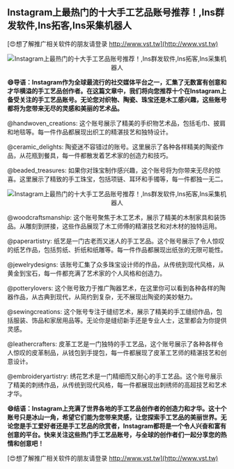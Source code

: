 ## **Instagram上最热门的十大手工艺品账号推荐！,Ins群发软件,Ins拓客,Ins采集机器人**

[😍想了解推广相关软件的朋友请登录 http://www.vst.tw](http://www.vst.tw)

 <center><img src="https://vst.tw/MP4/tuiguang/png/1.png" alt="Instagram上最热门的十大手工艺品账号推荐！,Ins群发软件,Ins拓客,Ins采集机器人"></center>

**😄导语：Instagram作为全球最流行的社交媒体平台之一，汇集了无数富有创意和才华横溢的手工艺品创作者。在这篇文章中，我们将向您推荐十个在Instagram上备受关注的手工艺品账号。无论您对织物、陶瓷、珠宝还是木工感兴趣，这些账号都将为您带来无尽的灵感和美丽的艺术品。**

@handwoven_creations: 这个账号展示了精美的手织物艺术品，包括毛巾、披肩和地毯等。每一件作品都展现出织工的精湛技艺和独特设计。

@ceramic_delights: 陶瓷迷不容错过的账号。这里展示了各种各样精美的陶瓷作品，从花瓶到餐具，每一件都散发着艺术家的创造力和技巧。

@beaded_treasures: 如果你对珠宝制作感兴趣，这个账号将为你带来无尽的惊喜。这里展示了精致的手工珠宝，包括项链、耳环和手镯等，每一件都独一无二。

 <center><img src="https://vst.tw/MP4/tuiguang/png/1.png" alt="Instagram上最热门的十大手工艺品账号推荐！,Ins群发软件,Ins拓客,Ins采集机器人"></center>

@woodcraftsmanship: 这个账号聚焦于木工艺术，展示了精美的木制家具和装饰品。从雕刻到拼接，这些作品展现了木工师傅的精湛技艺和对木材的独特运用。

@paperartistry: 纸艺是一门古老而又迷人的手工艺品。这个账号展示了令人惊叹的纸艺作品，包括剪纸、折纸和纸雕等。每一件作品都展现出纸张的无限可能性。

@jewelrydesigns: 该账号汇集了众多珠宝设计师的作品，从传统到现代风格，从黄金到宝石，每一件都充满了艺术家的个人风格和创造力。

@potterylovers: 这个账号致力于推广陶器艺术，在这里你可以看到各种各样的陶器作品，从古典到现代，从简约到复杂，无不展现出陶瓷的美妙魅力。

@sewingcreations: 这个账号专注于缝纫艺术，展示了精美的手工缝纫作品，包括服装、饰品和家居用品等。无论你是缝纫新手还是专业人士，这里都会为你提供灵感。

@leathercrafters: 皮革工艺是一门独特的手工艺品，这个账号展示了各种各样令人惊叹的皮革制品，从钱包到手提包，每一件都展现了皮革工艺师的精湛技艺和创意设计。

@embroideryartistry: 绣花艺术是一门精细而又耐心的手工艺品。这个账号展示了精美的刺绣作品，从传统到现代风格，每一件都展现出刺绣师的高超技艺和艺术才华。

**😄结语：Instagram上充满了世界各地的手工艺品创作者的创造力和才华。这十个账号只是冰山一角，希望它们能为您带来灵感，让您探索手工艺品的美丽世界。无论您是手工爱好者还是手工艺品的欣赏者，Instagram都将是一个令人兴奋和富有创意的平台。快来关注这些热门手工艺品账号，与全球的创作者们一起分享您的热情和创意吧！**

[😍想了解推广相关软件的朋友请登录 http://www.vst.tw](http://www.vst.tw)



